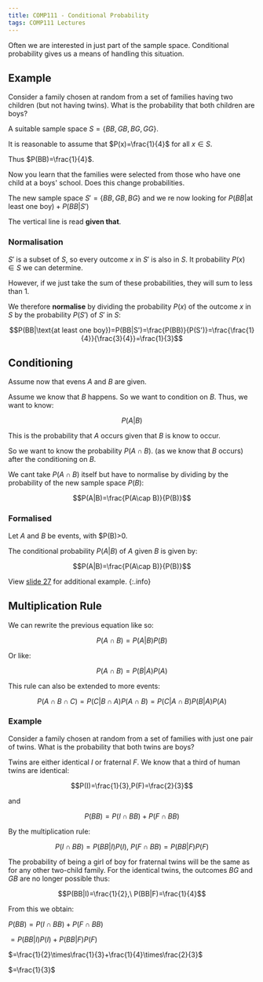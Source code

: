 ```yaml
---
title: COMP111 - Conditional Probability
tags: COMP111 Lectures
---
```

Often we are interested in just part of the sample space. Conditional probability gives us a means of handling this situation.

## Example
Consider a family chosen at random from a set of families having two children (but not having twins). What is the probability that both children are boys?

A suitable sample space $S=\{BB,GB,BG,GG\}$.

It is reasonable to assume that $P(x)=\frac{1}{4}$ for all $x\in S$.

Thus $P(BB)=\frac{1}{4}$.

Now you learn that the families were selected from those who have one child at a boys' school. Does this change probabilities.

The new sample space $S'=\{BB,GB,BG\}$ and we re now looking for $P(BB|\text{at least one boy})+P(BB|S')$

The vertical line is read **given that**.

### Normalisation
$S'$ is a subset of $S$, so every outcome $x$ in $S'$ is also in $S$. It probability $P(x)\in S$ we can determine.

However, if we just take the sum of these probabilities, they will sum to less than 1. 

We therefore **normalise** by dividing the probability $P(x)$ of the outcome $x$ in $S$ by the probability $P(S')$ of $S'$ in $S$:

$$P(BB|\text{at least one boy})=P(BB|S')=\frac{P(BB)}{P(S')}=\frac{\frac{1}{4}}{\frac{3}{4}}=\frac{1}{3}$$

## Conditioning
Assume now that evens $A$ and $B$ are given.

Assume we know that $B$ happens. So we want to condition on $B$. Thus, we want to know:

$$P(A|B)$$

This is the probability that $A$ occurs given that $B$ is know to occur.

So we want to know the probability $P(A\cap B)$. (as we know that $B$ occurs) after the conditioning on $B$.

We cant take $P(A\cap B)$ itself but have to normalise by dividing by the probability of the new sample space $P(B)$:

$$P(A|B)=\frac{P(A\cap B)}{P(B)}$$

### Formalised
Let $A$ and $B$ be events, with $P(B)>0.

The conditional probability $P(A|B)$ of $A$ given $B$ is given by: 

$$P(A|B)=\frac{P(A\cap B)}{P(B)}$$

View [slide 27](COMP111201119.pdf) for additional example.
{:.info}

## Multiplication Rule
We can rewrite the previous equation like so:

$$P(A\cap B)=P(A|B)P(B)$$

Or like:

$$P(A\cap B)=P(B|A)P(A)$$

This rule can also be extended to more events:

$$P(A\cap B\cap C)=P(C|B\cap A)P(A\cap B)=P(C|A\cap B)P(B|A)P(A)$$

### Example
Consider a family chosen at random from a set of families with just one pair of twins. What is the probability that both twins are boys?

Twins  are either identical $I$ or fraternal $F$. We know that a third of human twins are identical:

$$P(I)=\frac{1}{3},P(F)=\frac{2}{3}$$

and 

$$P(BB)=P(I\cap BB) + P(F\cap BB)$$

By the multiplication rule:

$$P(I\cap BB)= P(BB|I)P(I),\ P(F\cap BB) = P(BB|F)P(F)$$

The probability of being a girl of boy for fraternal twins will be the same as for any other two-child family. For the identical twins, the outcomes $BG$ and $GB$ are no longer possible thus:

$$P(BB|I)=\frac{1}{2},\ P(BB|F)=\frac{1}{4}$$

From this we obtain:

$P(BB)=P(I\cap BB) + P(F\cap BB)$

$=P(BB|I)P(I)+ P(BB|F)P(F)$

$=\frac{1}{2}\times\frac{1}{3}+\frac{1}{4}\times\frac{2}{3}$

$=\frac{1}{3}$